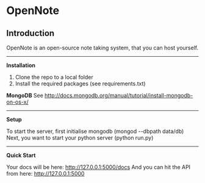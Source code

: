 OpenNote
========

Introduction
--------------------------------------

OpenNote is an open-source note taking system, that you can host yourself.

--------------------------------------
__Installation__

1. Clone the repo to a local folder
2. Install the required packages (see requirements.txt)

__MongoDB__
See http://docs.mongodb.org/manual/tutorial/install-mongodb-on-os-x/

--------------------------------------
__Setup__

To start the server, first initialise mongodb (mongod --dbpath data/db)
Next, you want to start your python server (python run.py)


--------------------------------------
__Quick Start__

Your docs will be here: http://127.0.0.1:5000/docs
And you can hit the API from here: http://127.0.0.1:5000